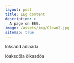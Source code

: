```yaml
---
layout: post
title: EEg content
description: >
  A page on EEG.
image: /assets/img/Clown2.jpg
sitemap: true
---
```


löksaöd äölaäda

löaksdöla ölkasdöa

